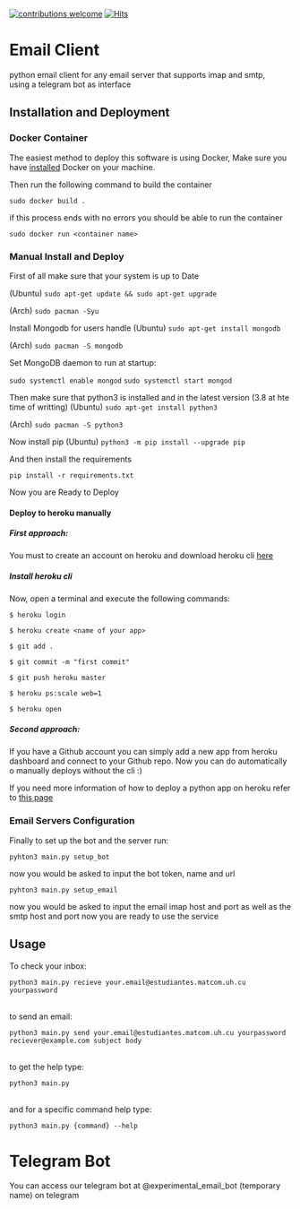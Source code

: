 [![contributions welcome](https://img.shields.io/badge/contributions-welcome-brightgreen.svg?style=flat)](https://github.com/dwyl/esta/issues)
[![Hits](https://hits.seeyoufarm.com/api/count/incr/badge.svg?url=https%3A%2F%2Fgithub.com%2FJavierOramas%2FTelegram-Mail&count_bg=%233D91C8&title_bg=%23555555&icon=&icon_color=%23E7E7E7&title=hits&edge_flat=false)](https://hits.seeyoufarm.com)

# Email Client 

python email client for any email server that supports imap and smtp,   
using a telegram bot as interface

## Installation and Deployment


### Docker Container

The easiest method to deploy this software is using Docker,
Make sure you have <a href='https://docs.docker.com'>installed</a> Docker on your machine.</br>

Then run the following command to build the container

`sudo docker build .`

if this process ends with no errors you should be able to run the container 

`sudo docker run <container name>`

### Manual Install and Deploy


First of all make sure that your system is up to Date

(Ubuntu) `sudo apt-get update && sudo apt-get upgrade`

(Arch) `sudo pacman -Syu`

Install Mongodb for users handle
(Ubuntu) `sudo apt-get install mongodb`

(Arch) `sudo pacman -S mongodb`

Set MongoDB daemon to run at startup:

`sudo systemctl enable mongod`
`sudo systemctl start mongod`

Then make sure that python3 is installed and in the latest version (3.8 at hte time of writting)
(Ubuntu) `sudo apt-get install python3`

(Arch) `sudo pacman -S python3`

Now install pip
(Ubuntu) `python3 -m pip install --upgrade pip`

And then install the requirements

`pip install -r requirements.txt`

Now you are Ready to Deploy

#### Deploy to heroku manually

##### First approach:
You must to create an account on heroku and download heroku cli <a href='https://devcenter.heroku.com/articles/heroku-cli'>here</a>

##### Install heroku cli

Now, open a terminal and execute the following commands:

`$ heroku login`

`$ heroku create <name of your app>`

`$ git add .`

`$ git commit -m "first commit"`

`$ git push heroku master`

`$ heroku ps:scale web=1`

`$ heroku open`

##### Second approach:

If you have a Github account you can simply add a new app from heroku dashboard
and connect to your Github repo.
Now you can do automatically o manually deploys without the cli :)

If you need more information of how to deploy a python app on heroku refer to <a href='https://devcenter.heroku.com/articles/getting-started-with-python?singlepage=true'>this page</a>

### Email Servers Configuration

Finally to set up the bot and the server run: </br>

`pyhton3 main.py setup_bot` 

now you would be asked to input the bot token, name and url

`pyhton3 main.py setup_email` 

now you would be asked to input the email imap host and port as well as the smtp host and port
now you are ready to use the service

## Usage 

To check your inbox:</br>

`python3 main.py recieve your.email@estudiantes.matcom.uh.cu yourpassword`

</br>to send an email:</br>

`python3 main.py send your.email@estudiantes.matcom.uh.cu yourpassword reciever@example.com subject body`

</br>to get the help type:</br>

`python3 main.py`

</br>and for a specific command help type:</br>

`python3 main.py {command} --help`

# Telegram Bot

You can access our telegram bot at @experimental_email_bot (temporary name) on telegram

